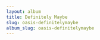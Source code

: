 ```yaml
---
layout: album
title: Definitely Maybe
slug: oasis-definitelymaybe
album_slug: oasis-definitelymaybe
---
```

